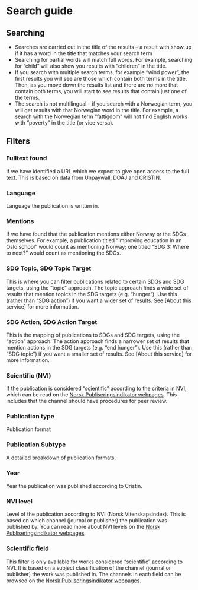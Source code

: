 # Search guide

## Searching
* Searches are carried out in the title of the results – a result with show up if it has a word in the title that matches your search term
* Searching for partial words will match full words. For example, searching for “child” will also show you results with “children” in the title. 
* If you search with multiple search terms, for example “wind power”, the first results you will see are those which contain both terms in the title. Then, as you move down the results list and there are no more that contain both terms, you will start to see results that contain just one of the terms. 
* The search is not multilingual – if you search with a Norwegian term, you will get results with that Norwegian word in the title. For example, a search with the Norwegian term “fattigdom” will not find English works with “poverty” in the title (or vice versa).  
## Filters
### Fulltext found
If we have identified a URL which we expect to give open access to the full text. This is based on data from Unpaywall, DOAJ and CRISTIN.
### Language
Language the publication is written in.
### Mentions
If we have found that the publication mentions either Norway or the SDGs themselves. For example, a publication titled “Improving education in an Oslo school” would count as mentioning Norway; one titled “SDG 3: Where to next?” would count as mentioning the SDGs.
### SDG Topic, SDG Topic Target
This is where you can filter publications related to certain SDGs and SDG targets, using the “topic” approach. The topic approach finds a wide set of results that mention topics in the SDG targets (e.g. “hunger”). Use this (rather than “SDG action”) if you want a wider set of results. See [About this service] for more information.
### SDG Action, SDG Action Target 
This is the mapping of publications to SDGs and SDG targets, using the “action” approach. The action approach finds a narrower set of results that mention actions in the SDG targets (e.g. “end hunger”). Use this (rather than “SDG topic”) if you want a smaller set of results. See [About this service] for more information.
### Scientific (NVI) 
If the publication is considered “scientific” according to the criteria in NVI, which can be read on the [Norsk Publiseringsindikator webpages](https://npi.hkdir.no/informasjon#definisjoner). This includes that the channel should have procedures for peer review.
### Publication type
Publication format
### Publication Subtype
A detailed breakdown of publication formats.
### Year
Year the publication was published according to Cristin. 
### NVI level
Level of the publication according to NVI (Norsk Vitenskapsindex). This is based on which channel (journal or publisher) the publication was published by. You can read more about NVI levels on the [Norsk Publiseringsindikator webpages](https://npi.hkdir.no/informasjon#nivaainndeling).
### Scientific field
This filter is only available for works considered “scientific” according to NVI. It is based on a subject classification of the channel (journal or publisher) the work was published in. The channels in each field can be browsed on the [Norsk Publiseringsindikator webpages](https://npi.hkdir.no/fagfeltoversikt).
